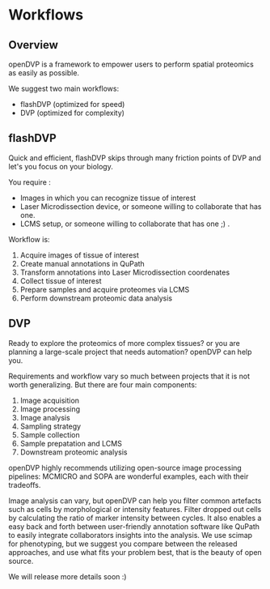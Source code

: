 # Workflows

## Overview

openDVP is a framework to empower users to perform spatial proteomics as easily as possible.  

We suggest two main workflows:

 - flashDVP (optimized for speed)
 - DVP (optimized for complexity)

## flashDVP

Quick and efficient, flashDVP skips through many friction points of DVP and let's you focus on your biology.

You require :

- Images in which you can recognize tissue of interest
- Laser Microdissection device, or someone willing to collaborate that has one.
- LCMS setup, or someone willing to collaborate that has one ;) .
 
Workflow is:

1. Acquire images of tissue of interest
2. Create manual annotations in QuPath
3. Transform annotations into Laser Microdissection coordenates
4. Collect tissue of interest
5. Prepare samples and acquire proteomes via LCMS
6. Perform downstream proteomic data analysis


## DVP

Ready to explore the proteomics of more complex tissues? or you are planning a large-scale project that needs automation? openDVP can help you.  

Requirements and workflow vary so much between projects that it is not worth generalizing. But there are four main components:

1. Image acquisition
2. Image processing
3. Image analysis
4. Sampling strategy
5. Sample collection
6. Sample prepatation and LCMS
7. Downstream proteomic analysis

openDVP highly recommends utilizing open-source image processing pipelines: MCMICRO and SOPA are wonderful examples, each with their tradeoffs.

Image analysis can vary, but openDVP can help you filter common artefacts such as cells by morphological or intensity features. Filter dropped out cells by calculating the ratio of marker intensity between cycles. It also enables a easy back and forth between user-friendly annotation software like QuPath to easily integrate collaborators insights into the analysis. We use scimap for phenotyping, but we suggest you compare between the released approaches, and use what fits your problem best, that is the beauty of open source.

We will release more details soon :)